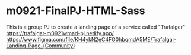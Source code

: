 # m0921-FinalPJ-HTML-Sass

This is a group PJ to create a landing page of a service called "Trafalger"
<br>
https://trafalgar-m0921wmad-pj.netlify.app/
<br>
https://www.figma.com/file/KH4ykN2eC4FG0hbqmdA5ME/Trafalgar-Landing-Page-(Community)
